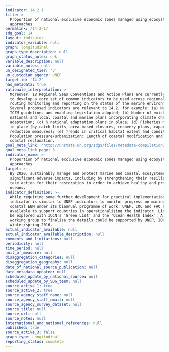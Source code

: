 ```yaml
---
indicator: 14.2.1
title: >-
  Proportion of national exclusive economic zones managed using ecosystem-based
  approaches
permalink: /14-2-1/
sdg_goal: 14
layout: indicator
indicator_variable: null
graph: longitudinal
graph_type_description: null
graph_status_notes: unk
variable_description: null
variable_notes: null
un_designated_tier: '3'
un_custodian_agency: UNEP
target_id: '14.2'
has_metadata: true
rationale_interpretation: >-
  Moreover, 18 Regional Seas Conventions and Action Plans are currently working
  to develop a core set of common indicators to be used across regional seas for
  routing monitoring and reporting on the status of the marine environment.
  Several proposed indicators are relevant to 14.2, for example: (a) National
  ICZM guidelines and enabling legislation adopted; (b) Number of existing
  national and local coastal and marine plans incorporating climate change
  adaptation; (c) % national adaptation plans in place; (d) Fisheries measures
  in place (by-catch limits, area-based closures, recovery plans, capacity
  reduction measures); (e) Trends in critical habitat extent and condition; (f)
  Population pressure/urbanization: Length of coastal modification and km2 of
  coastal reclamation.
goal_meta_link: 'http://unstats.un.org/sdgs/files/metadata-compilation/Metadata-Goal-14.pdf'
goal_meta_link_page: 3
indicator_name: >-
  Proportion of national exclusive economic zones managed using ecosystem-based
  approaches
target: >-
  By 2020, sustainably manage and protect marine and coastal ecosystems to avoid
  significant adverse impacts, including by strengthening their resilience, and
  take action for their restoration in order to achieve healthy and productive
  oceans.
indicator_definition: >-
  While requiring some further development for practical implementation, the
  indicator is similar to UNEP indicators to monitor progress on marine and
  coastal EBM under its biannual programme of work. UNEP, IOC and FAO are
  available to support countries in operationalizing the indicator. Linkages can
  be explored with IUCN's 'Green List' and the 'Ocean Health Index'. A technical
  working group to finalise the details could be supported by UNEP, IOC, FAO
  winter/spring 2016.
actual_indicator_available: null
actual_indicator_available_description: null
comments_and_limitations: null
periodicity: null
time_period: null
unit_of_measure: null
disaggregation_categories: null
disaggregation_geography: null
date_of_national_source_publication: null
date_metadata_updated: null
scheduled_update_by_national_source: null
scheduled_update_by_SDG_team: null
source_active_1: true
source_active_2: true
source_agency_staff_name: null
source_agency_staff_email: null
source_agency_survey_dataset: null
source_title: null
source_url: null
source_notes: null
international_and_national_references: null
published: true
source_active_3: false
graph_type: Longitudinal
reporting_status: complete
---
```

